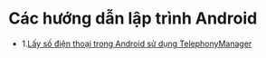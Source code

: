 # Các hướng dẫn lập trình Android
- 1.[Lấy số điện thoại trong Android sử dụng TelephonyManager](https://openplanning.net/12697/lay-so-dien-thoai-trong-android-su-dung-telephonymanager)
